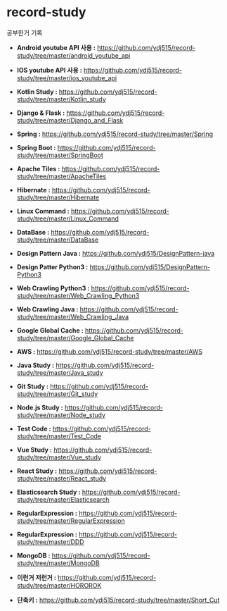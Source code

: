 # record-study

공부한거 기록

- **Android youtube API 사용 :** https://github.com/ydj515/record-study/tree/master/android_youtube_api

- **IOS youtube API 사용 :** https://github.com/ydj515/record-study/tree/master/ios_youtube_api

- **Kotlin Study :** https://github.com/ydj515/record-study/tree/master/Kotlin_study

- **Django & Flask :** https://github.com/ydj515/record-study/tree/master/Django_and_Flask

- **Spring :** https://github.com/ydj515/record-study/tree/master/Spring

- **Spring Boot :** https://github.com/ydj515/record-study/tree/master/SpringBoot

- **Apache Tiles :** https://github.com/ydj515/record-study/tree/master/ApacheTiles

- **Hibernate :** https://github.com/ydj515/record-study/tree/master/Hibernate

- **Linux Command :** https://github.com/ydj515/record-study/tree/master/Linux_Command

- **DataBase :** https://github.com/ydj515/record-study/tree/master/DataBase

- **Design Pattern Java :** https://github.com/ydj515/DesignPattern-java

- **Design Patter Python3 :** https://github.com/ydj515/DesignPattern-Python3

- **Web Crawling Python3 :** https://github.com/ydj515/record-study/tree/master/Web_Crawling_Python3

- **Web Crawling Java :** https://github.com/ydj515/record-study/tree/master/Web_Crawling_Java

- **Google Global Cache :** https://github.com/ydj515/record-study/tree/master/Google_Global_Cache

- **AWS :** https://github.com/ydj515/record-study/tree/master/AWS

- **Java Study :** https://github.com/ydj515/record-study/tree/master/Java_study

- **Git Study :** https://github.com/ydj515/record-study/tree/master/Git_study

- **Node.js Study :** https://github.com/ydj515/record-study/tree/master/Node_study

- **Test Code :** https://github.com/ydj515/record-study/tree/master/Test_Code

- **Vue Study :** https://github.com/ydj515/record-study/tree/master/Vue_study

- **React Study :** https://github.com/ydj515/record-study/tree/master/React_study

- **Elasticsearch Study :** https://github.com/ydj515/record-study/tree/master/Elasticsearch

- **RegularExpression :** https://github.com/ydj515/record-study/tree/master/RegularExpression

- **RegularExpression :** https://github.com/ydj515/record-study/tree/master/DDD

- **MongoDB :** https://github.com/ydj515/record-study/tree/master/MongoDB

- **이런거 저런거 :** https://github.com/ydj515/record-study/tree/master/HOROROK

- **단축키 :** https://github.com/ydj515/record-study/tree/master/Short_Cut
